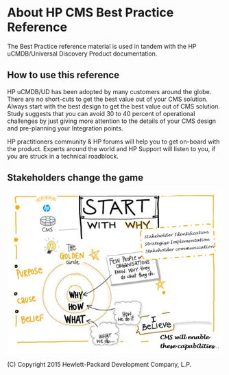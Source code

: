 # About HP CMS Best Practice Reference
The Best Practice reference material is used in tandem with the HP uCMDB/Universal Discovery Product documentation.

## How to use this reference

HP uCMDB/UD has been adopted by many customers around the globe. There are no short-cuts to get the best value out of your CMS solution. Always start with the best design to get the best value out of CMS solution. Study suggests that you can avoid 30 to 40 percent of operational challenges by just giving more attention to the details of your CMS design and pre-planning your Integration points.

HP practitioners community & HP forums will help you to get on-board with the product. Experts around the world and HP Support will listen to you, if you are struck in a technical roadblock.

## Stakeholders change the game


![](./images/about.png)

(C) Copyright 2015 Hewlett-Packard Development Company, L.P.
